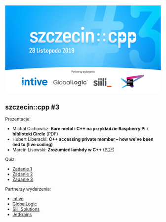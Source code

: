 ![szczecin::cpp #3](00-szczecin-cpp.jpg)

## szczecin::cpp #3

Prezentacje:
* Michał Cichowicz: **Bare metal i C++ na przykładzie Raspberry Pi i biblioteki Circle** ([PDF](01-rpi-baremetal.pdf))
* Hubert Liberacki: **C++ accessing private member – how we've been lied to (live coding)**
* Marcin Lisowski: **Zrozumieć lambdy w C++** ([PDF](03-lambdas.pdf))

Quiz:
* [Zadanie 1](quiz/part-01.cpp)
* [Zadanie 2](quiz/part-02.cpp)
* [Zadanie 3](quiz/part-03.cpp)

Partnerzy wydarzenia:
* [intive](https://intive.com)
* [GlobalLogic](https://www.globallogic.com)
* [Siili Solutions](https://www.siili.com)
* [JetBrains](https://www.jetbrains.com)
